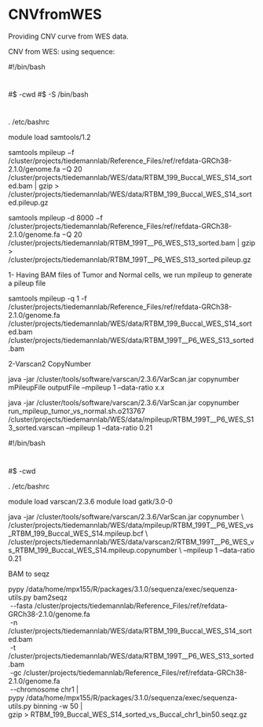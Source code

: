 # CNVfromWES
Providing CNV curve from WES data.


CNV from WES: using sequence:




#!/bin/bash
#
#$ -cwd
#$ -S /bin/bash
#

. /etc/bashrc

module load samtools/1.2

samtools mpileup −f /cluster/projects/tiedemannlab/Reference_Files/ref/refdata-GRCh38-2.1.0/genome.fa −Q 20 /cluster/projects/tiedemannlab/WES/data/RTBM_199_Buccal_WES_S14_sorted.bam | gzip > /cluster/projects/tiedemannlab/WES/data/RTBM_199_Buccal_WES_S14_sorted.pileup.gz


samtools mpileup -d 8000 −f /cluster/projects/tiedemannlab/Reference_Files/ref/refdata-GRCh38-2.1.0/genome.fa −Q 20 /cluster/projects/tiedemannlab/RTBM_199T__P6_WES_S13_sorted.bam | gzip > /cluster/projects/tiedemannlab/RTBM_199T__P6_WES_S13_sorted.pileup.gz


1- Having BAM files of Tumor and Normal cells, we run mpileup to generate a pileup file

samtools mpileup -q 1 -f /cluster/projects/tiedemannlab/Reference_Files/ref/refdata-GRCh38-2.1.0/genome.fa /cluster/projects/tiedemannlab/WES/data/RTBM_199_Buccal_WES_S14_sorted.bam /cluster/projects/tiedemannlab/WES/data/RTBM_199T__P6_WES_S13_sorted.bam


2-Varscan2 CopyNumber

java -jar /cluster/tools/software/varscan/2.3.6/VarScan.jar copynumber mPileupFile outputFile –mpileup 1 –data-ratio x.x


java -jar /cluster/tools/software/varscan/2.3.6/VarScan.jar copynumber run_mpileup_tumor_vs_normal.sh.o213767 /cluster/projects/tiedemannlab/WES/data/mpileup/RTBM_199T__P6_WES_S13_sorted.varscan –mpileup 1 –data-ratio 0.21





#!/bin/bash
#
#$ -cwd

. /etc/bashrc

module load varscan/2.3.6
module load gatk/3.0-0

java -jar /cluster/tools/software/varscan/2.3.6/VarScan.jar copynumber \ 
/cluster/projects/tiedemannlab/WES/data/mpileup/RTBM_199T__P6_WES_vs_RTBM_199_Buccal_WES_S14.mpileup.bcf \ 
/cluster/projects/tiedemannlab/WES/data/varscan2/RTBM_199T__P6_WES_vs_RTBM_199_Buccal_WES_S14.mpileup.copynumber \ 
 –mpileup 1 –data-ratio 0.21


BAM to seqz


pypy /data/home/mpx155/R/packages/3.1.0/sequenza/exec/sequenza-utils.py bam2seqz \
 --fasta /cluster/projects/tiedemannlab/Reference_Files/ref/refdata-GRCh38-2.1.0/genome.fa \
 -n /cluster/projects/tiedemannlab/WES/data/RTBM_199_Buccal_WES_S14_sorted.bam \
 -t /cluster/projects/tiedemannlab/WES/data/RTBM_199T__P6_WES_S13_sorted.bam \
 -gc /cluster/projects/tiedemannlab/Reference_Files/ref/refdata-GRCh38-2.1.0/genome.fa \
 --chromosome chr1 | \
pypy /data/home/mpx155/R/packages/3.1.0/sequenza/exec/sequenza-utils.py binning -w 50 | \
gzip > RTBM_199_Buccal_WES_S14_sorted_vs_Buccal_chr1_bin50.seqz.gz


